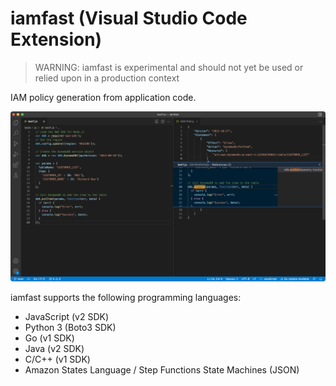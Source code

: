 # iamfast (Visual Studio Code Extension)

> WARNING: iamfast is experimental and should not yet be used or relied upon in a production context

IAM policy generation from application code.

![Screenshot](https://raw.githubusercontent.com/iann0036/iamfast-vscode/main/assets/screenshot.png)

iamfast supports the following programming languages:

* JavaScript (v2 SDK)
* Python 3 (Boto3 SDK)
* Go (v1 SDK)
* Java (v2 SDK)
* C/C++ (v1 SDK)
* Amazon States Language / Step Functions State Machines (JSON)
